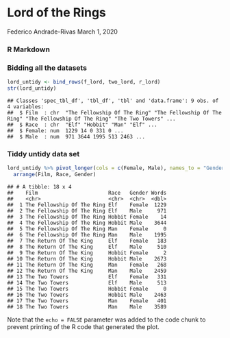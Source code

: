 Lord of the Rings
================
Federico Andrade-Rivas
March 1, 2020

### R Markdown

### Bidding all the datasets

``` r
lord_untidy <- bind_rows(f_lord, two_lord, r_lord)
str(lord_untidy)
```

    ## Classes 'spec_tbl_df', 'tbl_df', 'tbl' and 'data.frame': 9 obs. of  4 variables:
    ##  $ Film  : chr  "The Fellowship Of The Ring" "The Fellowship Of The Ring" "The Fellowship Of The Ring" "The Two Towers" ...
    ##  $ Race  : chr  "Elf" "Hobbit" "Man" "Elf" ...
    ##  $ Female: num  1229 14 0 331 0 ...
    ##  $ Male  : num  971 3644 1995 513 2463 ...

### Tiddy untidy data set

``` r
lord_untidy %>% pivot_longer(cols = c(Female, Male), names_to = "Gender", values_to = "Words") %>% 
  arrange(Film, Race, Gender)
```

    ## # A tibble: 18 x 4
    ##    Film                       Race   Gender Words
    ##    <chr>                      <chr>  <chr>  <dbl>
    ##  1 The Fellowship Of The Ring Elf    Female  1229
    ##  2 The Fellowship Of The Ring Elf    Male     971
    ##  3 The Fellowship Of The Ring Hobbit Female    14
    ##  4 The Fellowship Of The Ring Hobbit Male    3644
    ##  5 The Fellowship Of The Ring Man    Female     0
    ##  6 The Fellowship Of The Ring Man    Male    1995
    ##  7 The Return Of The King     Elf    Female   183
    ##  8 The Return Of The King     Elf    Male     510
    ##  9 The Return Of The King     Hobbit Female     2
    ## 10 The Return Of The King     Hobbit Male    2673
    ## 11 The Return Of The King     Man    Female   268
    ## 12 The Return Of The King     Man    Male    2459
    ## 13 The Two Towers             Elf    Female   331
    ## 14 The Two Towers             Elf    Male     513
    ## 15 The Two Towers             Hobbit Female     0
    ## 16 The Two Towers             Hobbit Male    2463
    ## 17 The Two Towers             Man    Female   401
    ## 18 The Two Towers             Man    Male    3589

Note that the `echo = FALSE` parameter was added to the code chunk to prevent printing of the R code that generated the plot.
